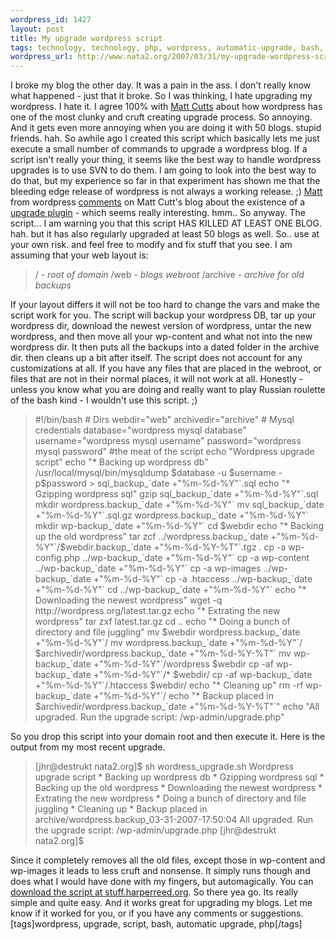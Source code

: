 ```yaml
--- 
wordpress_id: 1427
layout: post
title: My upgrade wordpress script
tags: technology, technology, php, wordpress, automatic-upgrade, bash, script, upgrade
wordpress_url: http://www.nata2.org/2007/03/31/my-upgrade-wordpress-script/
---
```

I broke my blog the other day. It was a pain in the ass. I don't really know what happened - just that it broke. So I was thinking, I hate upgrading my wordpress. I hate it. I agree 100% with <a href="http://www.mattcutts.com/blog/upgrading-wordpress/">Matt Cutts</a> about how wordpress has one of the most clunky and cruft creating upgrade process. So annoying. And it gets even more annoying when you are doing it with 50 blogs. stupid friends. hah. So awhile ago I created this script which basically lets me just execute a small number of commands to upgrade a wordpress blog. If a script isn't really your thing, it seems like the best way to handle wordpress upgrades is to use SVN to do them. I am going to look into the best way to do that, but my experience so far in that experiment has shown me that the bleeding edge release of wordpress is not always a working release. ;) <a href="http://photomatt.net/">Matt</a> from wordpress <a href="http://www.mattcutts.com/blog/upgrading-wordpress/#comment-100841">comments</a> on Matt Cutt's blog about the existence of a <a href="http://www.zirona.com/software/wordpress-instant-upgrade/">upgrade plugin</a> - which seems really interesting. hmm.. So anyway. The script... I am warning you that this script HAS KILLED AT LEAST ONE BLOG. hah. but it has also regularly upgraded at least 50 blogs as well. So.. use at your own risk. and feel free to modify and fix stuff that you see. I am assuming that your web layout is:
<blockquote>/ <em>- root of domain</em> /web <em>- blogs webroot</em> /archive <em>- archive for old backups</em></blockquote>
If your layout differs it will not be too hard to change the vars and make the script work for you. The script will backup your wordpress DB, tar up your wordpress dir, download the newest version of wordpress, untar the new wordpress, and then move all your wp-content and what not into the new wordpress dir. It then puts all the backups into a dated folder in the archive dir. then cleans up a bit after itself. The script does not account for any customizations at all. If you have any files that are placed in the webroot, or files that are not in their normal places, it will not work at all. Honestly - unless you know what you are doing and really want to play Russian roulette of the bash kind - I wouldn't use this script. ;)
<blockquote>#!/bin/bash # Dirs webdir="web" archivedir="archive" # Mysql credentials database="wordpress mysql database" username="wordpress mysql username" password="wordpress mysql password" #the meat of the script echo "Wordpress upgrade script" echo "* Backing up wordpress db" /usr/local/mysql/bin/mysqldump $database -u $username -p$password &gt; sql_backup_`date +"%m-%d-%Y"`.sql echo "* Gzipping wordpress sql" gzip sql_backup_`date +"%m-%d-%Y"`.sql mkdir wordpress.backup_`date +"%m-%d-%Y"` mv sql_backup_`date +"%m-%d-%Y"`.sql.gz wordpress.backup_`date +"%m-%d-%Y"` mkdir wp-backup_`date +"%m-%d-%Y"` cd $webdir echo "* Backing up the old wordpress" tar zcf ../wordpress.backup_`date +"%m-%d-%Y"`/$webdir.backup_`date +"%m-%d-%Y-%T"`.tgz . cp -a wp-config.php ../wp-backup_`date +"%m-%d-%Y"` cp -a wp-content ../wp-backup_`date +"%m-%d-%Y"` cp -a wp-images ../wp-backup_`date +"%m-%d-%Y"` cp -a .htaccess ../wp-backup_`date +"%m-%d-%Y"` cd ../wp-backup_`date +"%m-%d-%Y"` echo "* Downloading the newest wordpress" wget -q http://wordpress.org/latest.tar.gz echo "* Extrating the new wordpress" tar zxf latest.tar.gz cd .. echo "* Doing a bunch of directory and file juggling" mv $webdir wordpress.backup_`date +"%m-%d-%Y"`/ mv wordpress.backup_`date +"%m-%d-%Y"`/ $archivedir/wordpress.backup_`date +"%m-%d-%Y-%T"` mv wp-backup_`date +"%m-%d-%Y"`/wordpress $webdir cp -af wp-backup_`date +"%m-%d-%Y"`/* $webdir/ cp -af wp-backup_`date +"%m-%d-%Y"`/.htaccess $webdir/ echo "* Cleaning up" rm -rf wp-backup_`date +"%m-%d-%Y"`/ echo "* Backup placed in $archivedir/wordpress.backup_`date +"%m-%d-%Y-%T"`" echo "All upgraded. Run the upgrade script: /wp-admin/upgrade.php"</blockquote>
So you drop this script into your domain root and then execute it. Here is the output from my most recent upgrade.
<blockquote>[jhr@destrukt nata2.org]$ sh wordress_upgrade.sh Wordpress upgrade script * Backing up wordpress db * Gzipping wordpress sql * Backing up the old wordpress * Downloading the newest wordpress * Extrating the new wordpress * Doing a bunch of directory and file juggling * Cleaning up * Backup placed in archive/wordpress.backup_03-31-2007-17:50:04 All upgraded. Run the upgrade script: /wp-admin/upgrade.php [jhr@destrukt nata2.org]$</blockquote>
Since it completely removes all the old files, except those in wp-content and wp-images it leads to less cruft and nonsense. It simply runs though and does what I would have done with my fingers, but automagically. You can <a href="http://stuff.harperreed.org/v/code/wordpress_upgrader/f/wordress_upgrade-release.sh">download the script at stuff.harperreed.org</a>. So there yea go. Its really simple and quite easy. And it works great for upgrading my blogs. Let me know if it worked for you, or if you have any comments or suggestions.
<p class="wlWriterSmartContent" id="0767317B-992E-4b12-91E0-4F059A8CECA8:4aa8b25b-1fa2-4173-bbf9-60825aebbc8f" contenteditable="false" style="margin: 0px; padding: 0px; display: inline">[tags]wordpress, upgrade, script, bash, automatic upgrade, php[/tags]</p>

